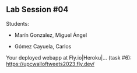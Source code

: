 ## Lab Session #04

Students:

* Marín Gonzalez, Miguel Ángel

* Gómez Cayuela, Carlos

Your deployed webapp at Fly.io|Heroku|... (task #6): <https://upcwalloftweets2023.fly.dev/>
